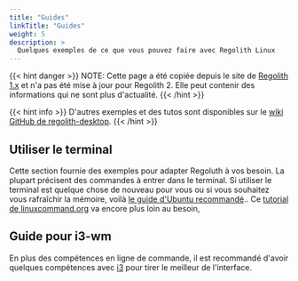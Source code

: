 ```yaml
---
title: "Guides"
linkTitle: "Guides"
weight: 5
description: >
  Quelques exemples de ce que vous pouvez faire avec Regolith Linux
---
```


{{< hint danger >}}
NOTE: Cette page a été copiée depuis le site de [Regolith 1.x](https://regolith-linux.org) et n'a pas été mise à jour pour Regolith 2. Elle peut contenir des informations qui ne sont plus d'actualité.
{{< /hint >}}

{{< hint info >}}
D'autres exemples et des tutos sont disponibles sur le [wiki GitHub de regolith-desktop](https://github.com/search?q=org%3Aregolith-linux&type=Wikis&in:HowTo).
{{< /hint >}}

## Utiliser le terminal

Cette section fournie des exemples pour adapter Regoluth à vos besoin.
La plupart précisent des commandes à entrer dans le terminal. Si utiliser le terminal est quelque chose de nouveau pour vous ou si vous souhaitez vous rafraîchir la mémoire, voilà [le guide d'Ubuntu recommandé](https://tutorials.ubuntu.com/tutorial/command-line-for-beginners#0)..
Ce [tutorial de linuxcommand.org](http://linuxcommand.org/lc3_learning_the_shell.php) va encore plus loin au besoin,

## Guide pour i3-wm

En plus des compétences en ligne de commande, il est recommandé d'avoir quelques compétences avec [i3](https://i3wm.org/docs/userguide.html) pour tirer le meilleur de l'interface.
